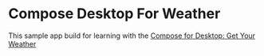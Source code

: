 # Compose Desktop For Weather

This sample app build for learning with the [Compose for Desktop: Get Your Weather](https://kodeco.com/26791460-compose-for-desktop-get-your-weather)